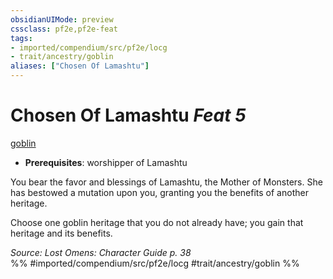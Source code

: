 ```yaml
---
obsidianUIMode: preview
cssclass: pf2e,pf2e-feat
tags:
- imported/compendium/src/pf2e/locg
- trait/ancestry/goblin
aliases: ["Chosen Of Lamashtu"]
---
```

# Chosen Of Lamashtu  *Feat 5*  
[goblin](goblin.md)  

- **Prerequisites**: worshipper of Lamashtu

You bear the favor and blessings of Lamashtu, the Mother of Monsters. She has bestowed a mutation upon you, granting you the benefits of another heritage.

Choose one goblin heritage that you do not already have; you gain that heritage and its benefits.

*Source: Lost Omens: Character Guide p. 38*  
%% #imported/compendium/src/pf2e/locg #trait/ancestry/goblin %%